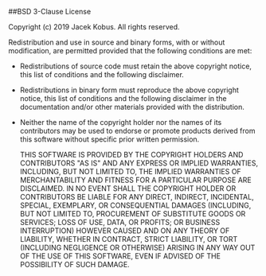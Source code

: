 ##BSD 3-Clause License

Copyright (c) 2019 Jacek Kobus. All rights reserved.

Redistribution and use in source and binary forms, with or without modification, are permitted provided that the following conditions are met:

* Redistributions of source code must retain the above copyright notice, this list of conditions and the following disclaimer.
* Redistributions in binary form must reproduce the above copyright notice, this list of conditions and the following disclaimer in the documentation and/or other materials provided with the distribution.
* Neither the name of the copyright holder nor the names of its contributors may be used to endorse or promote products derived from this software without specific prior written permission.


    THIS SOFTWARE IS PROVIDED BY THE COPYRIGHT HOLDERS AND CONTRIBUTORS "AS IS" AND ANY EXPRESS OR IMPLIED WARRANTIES, INCLUDING, BUT NOT LIMITED TO,
    THE IMPLIED WARRANTIES OF MERCHANTABILITY AND FITNESS FOR A PARTICULAR PURPOSE ARE DISCLAIMED. IN NO EVENT SHALL THE COPYRIGHT HOLDER OR CONTRIBUTORS BE
    LIABLE FOR ANY DIRECT, INDIRECT, INCIDENTAL, SPECIAL, EXEMPLARY, OR CONSEQUENTIAL DAMAGES (INCLUDING, BUT NOT LIMITED TO, PROCUREMENT OF SUBSTITUTE GOODS
    OR SERVICES; LOSS OF USE, DATA, OR PROFITS; OR BUSINESS INTERRUPTION) HOWEVER CAUSED AND ON ANY THEORY OF LIABILITY, WHETHER IN CONTRACT, STRICT LIABILITY,
    OR TORT (INCLUDING NEGLIGENCE OR OTHERWISE) ARISING IN ANY WAY OUT OF THE USE OF THIS SOFTWARE, EVEN IF ADVISED OF THE POSSIBILITY OF SUCH DAMAGE.